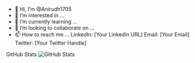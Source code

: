 - 👋 Hi, I’m @Anirudh1705
- 👀 I’m interested in ...
- 🌱 I’m currently learning ...
- 💞️ I’m looking to collaborate on ...
- 📫 How to reach me ...
LinkedIn: [Your LinkedIn URL]
Email: [Your Email]
Twitter: [Your Twitter Handle]

<!---
Anirudh1705/Anirudh1705 is a ✨ special ✨ repository because its `README.md` (this file) appears on your GitHub profile.
You can click the Preview link to take a look at your changes.
--->
GitHub Stats
<img src="https://github-readme-stats.vercel.app/api?username=Anirudh1705&show_icons=true&theme=radical" alt="GitHub Stats">
